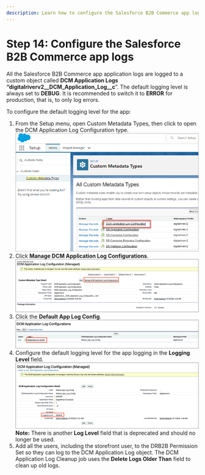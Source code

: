 ```yaml
---
description: Learn how to configure the Salesforce B2B Commerce app logs.
---
```


# Step 14: Configure the Salesforce B2B Commerce app logs

All the Salesforce B2B Commerce app application logs are logged to a custom object called **DCM Application Logs “digitalriverv2\_\_DCM\_Application\_Log\_\_c**”. The default logging level is always set to **DEBUG**. It is recommended to switch it to **ERROR** for production, that is, to only log errors.

To configure the default logging level for the app:

1. From the Setup menu, open Custom Metadata Types, then click to open the DCM Application Log Configuration type.\
   ![](../.gitbook/assets/Step13Configure.png)
2. Click **Manage DCM Application Log Configurations**. \
   ![](<../.gitbook/assets/Install DR B2B API Connector90.png>)
3. Click the **Default App Log Config**. \
   ![](<../.gitbook/assets/Install DR B2B API Connector91.png>)
4. Configure the default logging level for the app logging in the **Logging Level** field.\
   ![](<../.gitbook/assets/Install DR B2B API Connector92.png>) \
   **Note:** There is another **Log Level** field that is deprecated and should no longer be used.
5. Add all the users, including the storefront user, to the DRB2B Permission Set so they can log to the DCM Application Log object. The DCM Application Log Cleanup job uses the **Delete Logs Older Than** field to clean up old logs.
